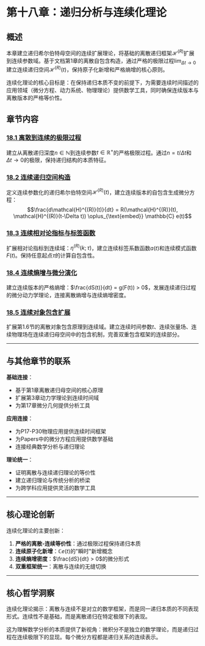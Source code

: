 # 第十八章：递归分析与连续化理论

## 概述

本章建立递归希尔伯特母空间的连续扩展理论，将基础的离散递归框架$\mathcal{H}^{(R)}$扩展到连续参数域。基于文档第1章的离散自包含构造，通过严格的极限过程$\lim_{\Delta t \to 0}$建立连续递归空间$\mathcal{H}^{(R)}(t)$，保持原子化新增和严格熵增的核心原则。

连续化理论的核心目标是：在保持递归本质不变的前提下，为需要连续时间描述的应用领域（微分方程、动力系统、物理理论）提供数学工具，同时确保连续版本与离散版本的严格等价性。

## 章节内容

### [18.1 离散到连续的极限过程](./18.1-discrete-to-continuous-limit-process.md)
建立从离散递归深度$n \in \mathbb{N}$到连续参数$t \in \mathbb{R}^+$的严格极限过程。通过$n = t/\Delta t$和$\Delta t \to 0$的极限，保持递归结构的本质特征。

### [18.2 连续递归空间构造](./18.2-continuous-recursive-space-construction.md)
定义连续参数化的递归希尔伯特空间$\mathcal{H}^{(R)}(t)$，建立连续版本的自包含生成微分方程：
$$\frac{d\mathcal{H}^{(R)}(t)}{dt} = R(\mathcal{H}^{(R)}(t), \mathcal{H}^{(R)}(t-\Delta t)) \oplus_{\text{embed}} \mathbb{C} e(t)$$

### [18.3 连续相对论指标与标签函数](./18.3-continuous-relativistic-indicators-tag-functions.md)
扩展相对论指标到连续域：$\eta^{(R)}(k; \tau)$，建立连续标签系数函数$a(t)$和连续模式函数$F(t)$。保持任意起点$\tau$的计算自包含性。

### [18.4 连续熵增与微分演化](./18.4-continuous-entropy-increase-differential-evolution.md)
建立连续版本的严格熵增：$\frac{dS(t)}{dt} = g(F(t)) > 0$，发展连续递归过程的微分动力学理论，连接离散熵增与连续熵增密度。

### [18.5 连续对象包含扩展](./18.5-continuous-object-inclusion-extension.md)
扩展第1.6节的离散对象包含原理到连续域。建立连续时间参数$t$、连续张量场、连续物理场在连续递归母空间中的包含机制，完善双重包含框架的连续部分。

---

## 与其他章节的联系

**基础连接**：
- 基于第1章离散递归母空间的核心原理
- 扩展第3章动力学理论到连续时间域
- 为第17章微分几何提供分析工具

**应用连接**：
- 为P17-P30物理应用提供连续时间框架
- 为Papers中的微分方程应用提供数学基础
- 连接经典数学分析与递归理论

**理论统一**：
- 证明离散与连续递归理论的等价性
- 建立递归理论与传统分析的桥梁
- 为跨学科应用提供灵活的数学工具

---

## 核心理论创新

连续化理论的主要创新：
1. **严格的离散-连续等价性**：通过极限过程保持递归本质
2. **连续原子化新增**：$\mathbb{C} e(t)$的"瞬时"新增概念
3. **连续熵增密度**：$\frac{dS}{dt} > 0$的微分形式
4. **双重框架统一**：离散与连续的无缝切换

---

## 核心哲学洞察

连续化理论揭示：离散与连续不是对立的数学框架，而是同一递归本质的不同表现形式。连续性不是基础，而是离散递归在特定极限下的表现。

这为理解数学分析的本质提供了新视角：微积分不是独立的数学理论，而是递归过程在连续极限下的显现。每个微分方程都是递归关系的连续表示。